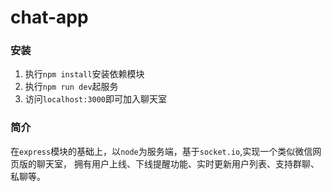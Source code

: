 # chat-app
### 安装
1. 执行`npm install`安装依赖模块
2. 执行`npm run dev`起服务
3. 访问`localhost:3000`即可加入聊天室
### 简介
在`express`模块的基础上，以`node`为服务端，基于`socket.io`,实现一个类似微信网页版的聊天室，
拥有用户上线、下线提醒功能、实时更新用户列表、支持群聊、私聊等。
